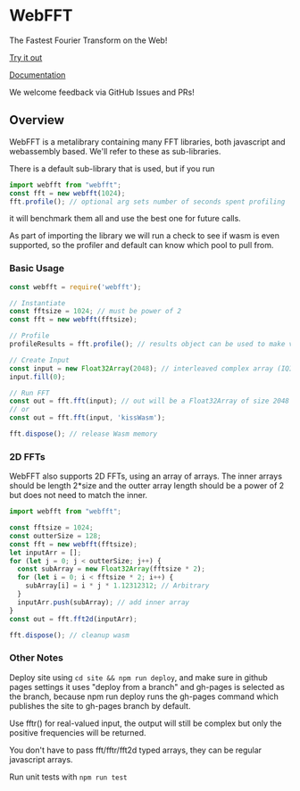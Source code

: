 # WebFFT

The Fastest Fourier Transform on the Web!

[Try it out](https://webfft.com/)

[Documentation](https://webfft.com/docs)

We welcome feedback via GitHub Issues and PRs!

## Overview

WebFFT is a metalibrary containing many FFT libraries, both javascript and webassembly based. We'll refer to these as sub-libraries.

There is a default sub-library that is used, but if you run

```javascript
import webfft from "webfft";
const fft = new webfft(1024);
fft.profile(); // optional arg sets number of seconds spent profiling
```

it will benchmark them all and use the best one for future calls.

As part of importing the library we will run a check to see if wasm is even supported, so the profiler and default can know which pool to pull from.

### Basic Usage

```javascript
const webfft = require('webfft');

// Instantiate
const fftsize = 1024; // must be power of 2
const fft = new webfft(fftsize);

// Profile
profileResults = fft.profile(); // results object can be used to make visualizations of the benchmarking results

// Create Input
const input = new Float32Array(2048); // interleaved complex array (IQIQIQIQ...), so it's twice the size
input.fill(0);

// Run FFT
const out = fft.fft(input); // out will be a Float32Array of size 2048
// or
const out = fft.fft(input, 'kissWasm');

fft.dispose(); // release Wasm memory
```

### 2D FFTs

WebFFT also supports 2D FFTs, using an array of arrays.
The inner arrays should be length 2*size and the outter array length should be a power of 2 but does not need to match the inner. 

```javascript
import webfft from "webfft";

const fftsize = 1024;
const outterSize = 128;
const fft = new webfft(fftsize);
let inputArr = [];
for (let j = 0; j < outterSize; j++) {
  const subArray = new Float32Array(fftsize * 2);
  for (let i = 0; i < fftsize * 2; i++) {
    subArray[i] = i * j * 1.12312312; // Arbitrary
  }
  inputArr.push(subArray); // add inner array
}
const out = fft.fft2d(inputArr);

fft.dispose(); // cleanup wasm
```

### Other Notes

Deploy site using `cd site && npm run deploy`, and make sure in github pages settings it uses "deploy from a branch" and gh-pages is selected as the branch, because npm run deploy runs the gh-pages command which publishes the site to gh-pages branch by default.

Use fftr() for real-valued input, the output will still be complex but only the positive frequencies will be returned.

You don't have to pass fft/fftr/fft2d typed arrays, they can be regular javascript arrays.

Run unit tests with `npm run test`
